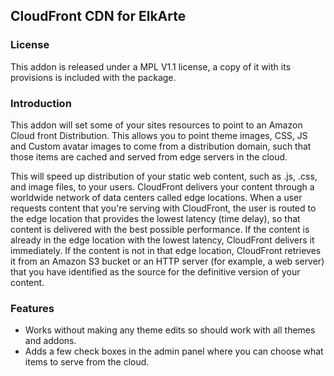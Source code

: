 ## CloudFront CDN for ElkArte

### License
This addon is released under a MPL V1.1 license, a copy of it with its provisions is included with the package.

### Introduction
This addon will set some of your sites resources to point to an Amazon Cloud front Distribution.  This allows you to point
theme images, CSS, JS and Custom avatar images to come from a distribution domain, such that those items are cached and
served from edge servers in the cloud.

This will speed up distribution of your static web content, such as .js, .css, and image files, to your users. CloudFront
delivers your content through a worldwide network of data centers called edge locations. When a user requests content
that you're serving with CloudFront, the user is routed to the edge location that provides the lowest latency (time delay),
so that content is delivered with the best possible performance. If the content is already in the edge location with the
lowest latency, CloudFront delivers it immediately. If the content is not in that edge location, CloudFront retrieves it
from an Amazon S3 bucket or an HTTP server (for example, a web server) that you have identified as the source for the
definitive version of your content.

### Features
 - Works without making any theme edits so should work with all themes and addons.
 - Adds a few check boxes in the admin panel where you can choose what items to serve from the cloud.
